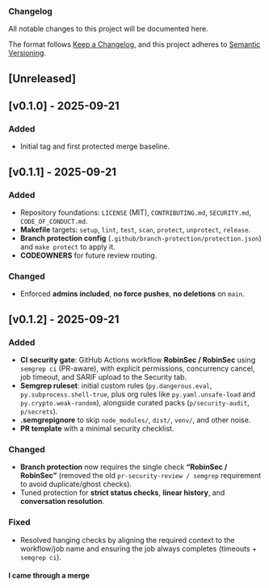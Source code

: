### Changelog
All notable changes to this project will be documented here.

The format follows [Keep a Changelog](https://keepachangelog.com/en/1.0.0/),
and this project adheres to [Semantic Versioning](https://semver.org/spec/v2.0.0.html).

## [Unreleased]

## [v0.1.0] - 2025-09-21
### Added
- Initial tag and first protected merge baseline.

## [v0.1.1] - 2025-09-21
### Added
- Repository foundations: `LICENSE` (MIT), `CONTRIBUTING.md`, `SECURITY.md`, `CODE_OF_CONDUCT.md`.
- **Makefile** targets: `setup`, `lint`, `test`, `scan`, `protect`, `unprotect`, `release`.
- **Branch protection config** (`.github/branch-protection/protection.json`) and `make protect` to apply it.
- **CODEOWNERS** for future review routing.

### Changed
- Enforced **admins included**, **no force pushes**, **no deletions** on `main`.


## [v0.1.2] - 2025-09-21
### Added
- **CI security gate**: GitHub Actions workflow **RobinSec / RobinSec** using `semgrep ci` (PR-aware), with
  explicit permissions, concurrency cancel, job timeout, and SARIF upload to the Security tab.
- **Semgrep ruleset**: initial custom rules (`py.dangerous.eval`, `py.subprocess.shell-true`, plus
  org rules like `py.yaml.unsafe-load` and `py.crypto.weak-random`), alongside curated packs
  (`p/security-audit`, `p/secrets`).
- **.semgrepignore** to skip `node_modules/`, `dist/`, `venv/`, and other noise.
- **PR template** with a minimal security checklist.

### Changed
- **Branch protection** now requires the single check **“RobinSec / RobinSec”** (removed the old
  `pr-security-review / semgrep` requirement to avoid duplicate/ghost checks).
- Tuned protection for **strict status checks**, **linear history**, and **conversation resolution**.

### Fixed
- Resolved hanging checks by aligning the required context to the workflow/job name and ensuring the
  job always completes (timeouts + `semgrep ci`).

#### I came through a merge